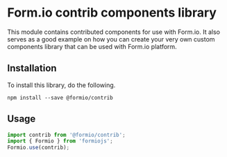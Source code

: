 # Form.io contrib components library

This module contains contributed components for use with Form.io. It also serves as a good example on how you can
create your very own custom components library that can be used with Form.io platform.

## Installation
To install this library, do the following.

```
npm install --save @formio/contrib
```

## Usage

```javascript
import contrib from '@formio/contrib';
import { Formio } from 'formiojs';
Formio.use(contrib);
```
